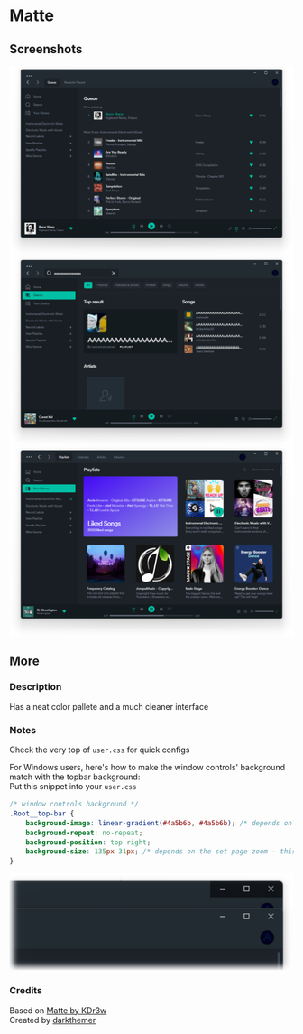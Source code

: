 # Matte

## Screenshots

![Queue Page](screenshots/queue.png)
![Search Page](screenshots/search.png)
![Customized Config](screenshots/customized.png)

## More

### Description
Has a neat color pallete and a much cleaner interface

### Notes
Check the very top of `user.css` for quick configs

For Windows users, here's how to make the window controls' background match with the topbar background:  
Put this snippet into your `user.css`
```css
/* window controls background */
.Root__top-bar {
    background-image: linear-gradient(#4a5b6b, #4a5b6b); /* depends on the color */
    background-repeat: no-repeat;
    background-position: top right;
    background-size: 135px 31px; /* depends on the set page zoom - this value is for 100% */
}
```
![Window Controls](screenshots/winctrl.png)

### Credits
Based on [Matte by KDr3w](https://www.deviantart.com/kdr3w/art/Matte-758699852)  
Created by [darkthemer](https://github.com/darkthemer)